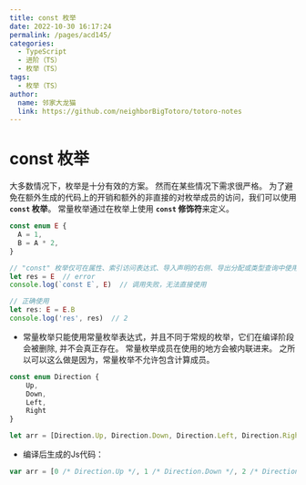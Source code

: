 ```yaml
---
title: const 枚举
date: 2022-10-30 16:17:24
permalink: /pages/acd145/
categories:
  - TypeScript
  - 进阶（TS）
  - 枚举（TS）
tags:
  - 枚举（TS）
author: 
  name: 邻家大龙猫
  link: https://github.com/neighborBigTotoro/totoro-notes
---
```




# const 枚举



大多数情况下，枚举是十分有效的方案。 然而在某些情况下需求很严格。 为了避免在额外生成的代码上的开销和额外的非直接的对枚举成员的访问，我们可以使用 **``const`` 枚举**。 常量枚举通过在枚举上使用 **``const`` 修饰符**来定义。

``` ts
const enum E {
  A = 1,
  B = A * 2,
}

// "const" 枚举仅可在属性、索引访问表达式、导入声明的右侧、导出分配或类型查询中使用。
let res = E  // error
console.log(`const E`, E)  // 调用失败，无法直接使用

// 正确使用
let res: E = E.B
console.log('res', res)  // 2
```

- 常量枚举只能使用常量枚举表达式，并且不同于常规的枚举，它们在编译阶段会被删除, 并不会真正存在。 常量枚举成员在使用的地方会被内联进来。 之所以可以这么做是因为，常量枚举不允许包含计算成员。
``` ts
const enum Direction {
    Up,
    Down,
    Left,
    Right
}

let arr = [Direction.Up, Direction.Down, Direction.Left, Direction.Right]
```

- 编译后生成的Js代码：
``` js
var arr = [0 /* Direction.Up */, 1 /* Direction.Down */, 2 /* Direction.Left */, 3 /* Direction.Right */];
```
